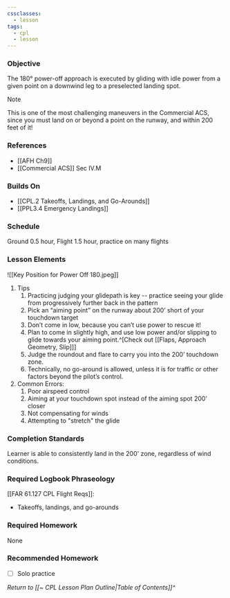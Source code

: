 ```yaml
---
cssclasses:
  - lesson
tags:
  - cpl
  - lesson
---
```


### Objective
The 180° power-off approach is executed by gliding with idle power from a given point on a downwind leg to a preselected landing spot.

> [!note]
> This is one of the most challenging maneuvers in the Commercial ACS, since you must land on or beyond a point on the runway, and within 200 feet of it!

### References
- [[AFH Ch9]]
- [[Commercial ACS]] Sec IV.M

### Builds On
- [[CPL.2 Takeoffs, Landings, and Go-Arounds]]
- [[PPL3.4 Emergency Landings]]

### Schedule
Ground 0.5 hour, Flight 1.5 hour, practice on many flights

### Lesson Elements
![[Key Position for Power Off 180.jpeg]] 

1. Tips
	1. Practicing judging your glidepath is key -- practice seeing your glide from progressively further back in the pattern
	2. Pick an “aiming point” on the runway about 200’ short of your touchdown target
	3. Don’t come in low, because you can’t use power to rescue it!
	4. Plan to come in slightly high, and use low power and/or slipping to glide towards your aiming point.^[Check out [[Flaps, Approach Geometry, Slip]]]
	5. Judge the roundout and flare to carry you into the 200’ touchdown zone.
	6. Technically, no go-around is allowed, unless it is for traffic or other factors beyond the pilot’s control.
2. Common Errors:
	1. Poor airspeed control
	2. Aiming at your touchdown spot instead of the aiming spot 200’ closer
	3. Not compensating for winds
	4. Attempting to "stretch" the glide

### Completion Standards
Learner is able to consistently land in the 200' zone, regardless of wind conditions.

### Required Logbook Phraseology
[[FAR 61.127 CPL Flight Reqs]]:
- Takeoffs, landings, and go-arounds

### Required Homework
None

### Recommended Homework
- [ ] Solo practice

*Return to [[~ CPL Lesson Plan Outline|Table of Contents]]^*